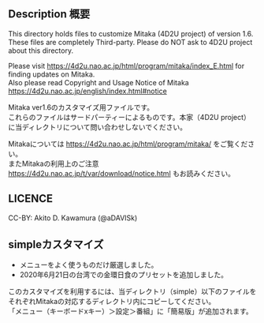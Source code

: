 ## Description 概要
This directory holds files to customize Mitaka (4D2U project) of version 1.6.<br>
These files are completely Third-party. Please do NOT ask to 4D2U project about this directory.<br>

Please visit https://4d2u.nao.ac.jp/html/program/mitaka/index_E.html for finding updates on Mitaka.<br>
Also please read Copyright and Usage Notice of Mitaka https://4d2u.nao.ac.jp/english/index.html#notice  


Mitaka ver1.6のカスタマイズ用ファイルです。<br>
これらのファイルはサードパーティーによるものです。本家（4D2U project）に当ディレクトリについて問い合わせしないでください。<br>

Mitakaについては https://4d2u.nao.ac.jp/html/program/mitaka/ をご覧ください。<br>
またMitakaの利用上のご注意 https://4d2u.nao.ac.jp/t/var/download/notice.html もお読みください。


## LICENCE
CC-BY: Akito D. Kawamura (@aDAVISk)


## simpleカスタマイズ
* メニューをよく使うものだけ厳選しました。
* 2020年6月21日の台湾での金環日食のプリセットを追加しました。

このカスタマイズを利用するには、当ディレクトリ（simple）以下のファイルをそれぞれMitakaの対応するディレクトリ内にコピーしてください。<br>
「メニュー（キーボードxキー）＞設定＞番組」に「簡易版」が追加されます。
